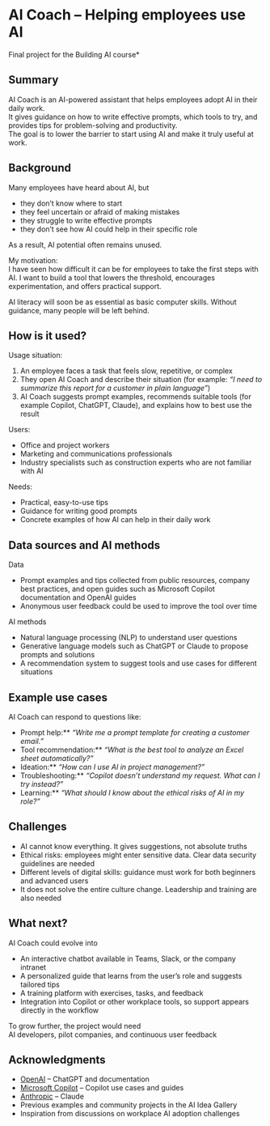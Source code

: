 # AI Coach – Helping employees use AI  

Final project for the Building AI course*  

## Summary  

AI Coach is an AI-powered assistant that helps employees adopt AI in their daily work.  
It gives guidance on how to write effective prompts, which tools to try, and provides tips for problem-solving and productivity.  
The goal is to lower the barrier to start using AI and make it truly useful at work.  

## Background  

Many employees have heard about AI, but  

* they don’t know where to start  
* they feel uncertain or afraid of making mistakes  
* they struggle to write effective prompts  
* they don’t see how AI could help in their specific role  

As a result, AI potential often remains unused.  

My motivation:  
I have seen how difficult it can be for employees to take the first steps with AI. I want to build a tool that lowers the threshold, encourages experimentation, and offers practical support.  

AI literacy will soon be as essential as basic computer skills. Without guidance, many people will be left behind.  


## How is it used?  

Usage situation:  
1. An employee faces a task that feels slow, repetitive, or complex  
2. They open AI Coach and describe their situation (for example: *“I need to summarize this report for a customer in plain language”*)  
3. AI Coach suggests prompt examples, recommends suitable tools (for example Copilot, ChatGPT, Claude), and explains how to best use the result  

Users:  
- Office and project workers  
- Marketing and communications professionals  
- Industry specialists such as construction experts who are not familiar with AI  

Needs:  
- Practical, easy-to-use tips  
- Guidance for writing good prompts  
- Concrete examples of how AI can help in their daily work  


## Data sources and AI methods  

Data  
- Prompt examples and tips collected from public resources, company best practices, and open guides such as Microsoft Copilot documentation and OpenAI guides  
- Anonymous user feedback could be used to improve the tool over time  

AI methods  
- Natural language processing (NLP) to understand user questions  
- Generative language models such as ChatGPT or Claude to propose prompts and solutions  
- A recommendation system to suggest tools and use cases for different situations  


## Example use cases  

AI Coach can respond to questions like:  

- Prompt help:** *“Write me a prompt template for creating a customer email.”*  
- Tool recommendation:** *“What is the best tool to analyze an Excel sheet automatically?”*  
- Ideation:** *“How can I use AI in project management?”*  
- Troubleshooting:** *“Copilot doesn’t understand my request. What can I try instead?”*  
- Learning:** *“What should I know about the ethical risks of AI in my role?”*  


## Challenges  

- AI cannot know everything. It gives suggestions, not absolute truths  
- Ethical risks: employees might enter sensitive data. Clear data security guidelines are needed  
- Different levels of digital skills: guidance must work for both beginners and advanced users  
- It does not solve the entire culture change. Leadership and training are also needed  


## What next?  

AI Coach could evolve into  

- An interactive chatbot available in Teams, Slack, or the company intranet  
- A personalized guide that learns from the user’s role and suggests tailored tips  
- A training platform with exercises, tasks, and feedback  
- Integration into Copilot or other workplace tools, so support appears directly in the workflow  

To grow further, the project would need  
AI developers, pilot companies, and continuous user feedback  


## Acknowledgments  

* [OpenAI](https://openai.com/) – ChatGPT and documentation  
* [Microsoft Copilot](https://learn.microsoft.com/en-us/microsoft-365/copilot/) – Copilot use cases and guides  
* [Anthropic](https://www.anthropic.com/) – Claude  
* Previous examples and community projects in the AI Idea Gallery  
* Inspiration from discussions on workplace AI adoption challenges  
